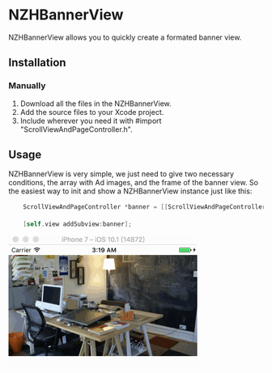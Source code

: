 # NZHBannerView

NZHBannerView allows you to quickly create a formated banner view.

## Installation
### Manually
1. Download all the files in the NZHBannerView.
2. Add the source files to your Xcode project.
3. Include wherever you need it with #import "ScrollViewAndPageController.h".

## Usage
NZHBannerView is very simple, we just need to give two necessary conditions, the array with Ad images, and the frame of the banner view.
So the easiest way to init and show a NZHBannerView instance just like this:
```Objective-C
    ScrollViewAndPageController *banner = [[ScrollViewAndPageController alloc]initWithImageArray:@[[UIImage imageNamed:@"map"], [UIImage imageNamed:@"studyRoom.jpg"], [UIImage imageNamed:@"deathWing.jpg"]]
                                                                                           frame:CGRectMake(0, 0, CGRectGetWidth(self.view.bounds), 200)];
    [self.view addSubview:banner];
```
![BannerViewNormal](https://github.com/iiyumewo/NZHBannerView/blob/master/ReadMe/BannerViewNormal.gif?raw=true)
